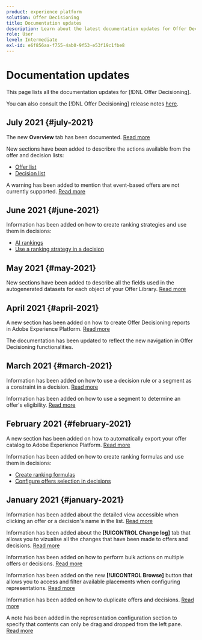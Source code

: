 ```yaml
---
product: experience platform
solution: Offer Decisioning
title: Documentation updates
description: Learn about the latest documentation updates for Offer Decisioning.
role: User
level: Intermediate
exl-id: e6f856aa-f755-4ab0-9f53-e53f19c1fbe8
---
```

# Documentation updates

This page lists all the documentation updates for [!DNL Offer Decisioning].

You can also consult the [!DNL Offer Decisioning] release notes [here](release-notes.md).

## July 2021 {#july-2021}

The new **Overview** tab has been documented. [Read more](get-started/user-interface.md#overview)

New sections have been added to describre the actions available from the offer and decision lists:
* [Offer list](offer-library/creating-personalized-offers.md#offer-list)
* [Decision list](offer-activities/create-offer-activities.md#decision-list)

A warning has been added to mention that event-based offers are not currently supported. [Read more](offer-library/creating-personalized-offers.md#eligibility)

## June 2021 {#june-2021}

Information has been added on how to create ranking strategies and use them in decisions:

* [AI rankings](offer-library/create-ranking-strategies.md)
* [Use a ranking strategy in a decision](offer-activities/configure-offer-selection.md#use-ranking-strategy)

## May 2021 {#may-2021}

New sections have been added to describe all the fields used in the autogenerated datasets for each object of your Offer Library. [Read more](export-catalog/export-offers.md)


## April 2021 {#april-2021}

A new section has been added on how to create Offer Decisioning reports in Adobe Experience Platform. [Read more](reports/get-started-events.md)

The documentation has been updated to reflect the new navigation in Offer Decisioning functionalities.

## March 2021 {#march-2021}

Information has been added on how to use a decision rule or a segment as a constraint in a decision. [Read more](offer-activities/create-offer-activities.md#add-decisions)

Information has been added on how to use a segment to determine an offer's eligibility. [Read more](offer-library/creating-personalized-offers.md#eligibility)

## February 2021 {#february-2021}

A new section has been added on how to automatically export your offer catalog to Adobe Experience Platform. [Read more](export-catalog/get-started-export.md)

Information has been added on how to create ranking formulas and use them in decisions:

* [Create ranking formulas](offer-library/create-ranking-formulas.md)
* [Configure offers selection in decisions](offer-activities/configure-offer-selection.md) 

## January 2021 {#january-2021}

Information has been added about the detailed view accessible when clicking an offer or a decision's name in the list. [Read more](get-started/user-interface.md#information-pane-actions) 

Information has been added about the **[!UICONTROL Change log]** tab that allows you to vizualise all the changes that have been made to offers and decisions. [Read more](get-started/user-interface.md#changes-log)

Information has been added on how to perform bulk actions on multiple offers or decisions. [Read more](get-started/user-interface.md#information-pane-actions)

Information has been added on the new **[!UICONTROL Browse]** button that allows you to access and filter available placements when configuring representations. [Read more](offer-library/creating-personalized-offers.md)

Information has been added on how to duplicate offers and decisions. [Read more](get-started/user-interface.md#information-pane-actions)

A note has been added in the representation configuration section to specify that contents can only be drag and dropped from the left pane. [Read more](offer-library/creating-personalized-offers.md)
